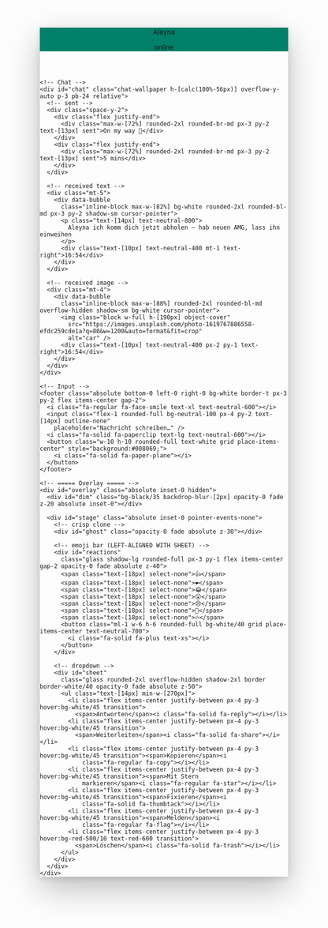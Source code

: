 <!doctype html>
<html lang="en">

<head>
  <meta charset="utf-8" />
  <meta name="viewport" content="width=device-width, initial-scale=1" />
  <title>WhatsApp UI — aligned, clean close, no shrink</title>

  <!-- Tailwind -->
  <script src="https://cdn.tailwindcss.com"></script>
  <!-- Font Awesome -->
  <link rel="stylesheet" href="https://cdnjs.cloudflare.com/ajax/libs/font-awesome/6.5.0/css/all.min.css"
    crossorigin="anonymous" referrerpolicy="no-referrer" />

  <style>
    .chat-wallpaper {
      background:
        radial-gradient(circle at 2px 2px, rgba(0, 0, 0, .05) 2px, transparent 2px) 0 0/30px 30px,
        linear-gradient(180deg, #efeae2 0%, #e5ddd5 100%);
    }

    .wh-header {
      background: #008069;
    }

    .sent {
      background: #DCF8C6;
    }

    .phone {
      box-shadow: 0 24px 60px rgba(0, 0, 0, .25), 0 3px 12px rgba(0, 0, 0, .12);
    }

    .glass {
      background: linear-gradient(180deg, rgba(255, 255, 255, .78), rgba(255, 255, 255, .58));
      backdrop-filter: blur(18px) saturate(120%);
      -webkit-backdrop-filter: blur(18px) saturate(120%);
      border: 1px solid rgba(255, 255, 255, .45);
    }

    .fade {
      transition: opacity .18s ease-out;
    }

    .pop {
      animation: pop .16s ease-out both;
    }

    @keyframes pop {
      from {
        opacity: 0;
        transform: scale(.98)
      }

      to {
        opacity: 1;
        transform: scale(1)
      }
    }
  </style>
</head>

<body class="min-h-screen bg-neutral-200 flex items-center justify-center p-6">
  <section id="phone" class="phone relative w-[392px] h-[780px] bg-white rounded-[32px] overflow-hidden">
    <!-- Header -->
    <header class="wh-header h-14 px-4 flex items-center gap-3 text-white">
      <i class="fa-solid fa-angle-left text-xl opacity-95"></i>
      <div class="w-9 h-9 rounded-full bg-white/20"></div>
      <div class="flex-1">
        <p class="text-[15px] font-semibold leading-4">Aleyna</p>
        <p class="text-xs text-white/80 leading-4">online</p>
      </div>
      <i class="fa-solid fa-video text-lg opacity-95"></i>
      <i class="fa-solid fa-phone text-lg ml-4 opacity-95"></i>
      <i class="fa-solid fa-ellipsis-vertical text-lg ml-4 opacity-95"></i>
    </header>

    <!-- Chat -->
    <div id="chat" class="chat-wallpaper h-[calc(100%-56px)] overflow-y-auto p-3 pb-24 relative">
      <!-- sent -->
      <div class="space-y-2">
        <div class="flex justify-end">
          <div class="max-w-[72%] rounded-2xl rounded-br-md px-3 py-2 text-[13px] sent">On my way 🚗</div>
        </div>
        <div class="flex justify-end">
          <div class="max-w-[72%] rounded-2xl rounded-br-md px-3 py-2 text-[13px] sent">5 mins</div>
        </div>
      </div>

      <!-- received text -->
      <div class="mt-5">
        <div data-bubble
          class="inline-block max-w-[82%] bg-white rounded-2xl rounded-bl-md px-3 py-2 shadow-sm cursor-pointer">
          <p class="text-[14px] text-neutral-800">
            Aleyna ich komm dich jetzt abholen – hab neuen AMG, lass ihn einweihen
          </p>
          <div class="text-[10px] text-neutral-400 mt-1 text-right">16:54</div>
        </div>
      </div>

      <!-- received image -->
      <div class="mt-4">
        <div data-bubble
          class="inline-block max-w-[88%] rounded-2xl rounded-bl-md overflow-hidden shadow-sm bg-white cursor-pointer">
          <img class="block w-full h-[190px] object-cover"
            src="https://images.unsplash.com/photo-1619767886558-efdc259cde1a?q=80&w=1200&auto=format&fit=crop"
            alt="car" />
          <div class="text-[10px] text-neutral-400 px-2 py-1 text-right">16:54</div>
        </div>
      </div>
    </div>

    <!-- Input -->
    <footer class="absolute bottom-0 left-0 right-0 bg-white border-t px-3 py-2 flex items-center gap-2">
      <i class="fa-regular fa-face-smile text-xl text-neutral-600"></i>
      <input class="flex-1 rounded-full bg-neutral-100 px-4 py-2 text-[14px] outline-none"
        placeholder="Nachricht schreiben…" />
      <i class="fa-solid fa-paperclip text-lg text-neutral-600"></i>
      <button class="w-10 h-10 rounded-full text-white grid place-items-center" style="background:#008069;">
        <i class="fa-solid fa-paper-plane"></i>
      </button>
    </footer>

    <!-- ===== Overlay ===== -->
    <div id="overlay" class="absolute inset-0 hidden">
      <div id="dim" class="bg-black/35 backdrop-blur-[2px] opacity-0 fade z-20 absolute inset-0"></div>

      <div id="stage" class="absolute inset-0 pointer-events-none">
        <!-- crisp clone -->
        <div id="ghost" class="opacity-0 fade absolute z-30"></div>

        <!-- emoji bar (LEFT-ALIGNED WITH SHEET) -->
        <div id="reactions"
          class="glass shadow-lg rounded-full px-3 py-1 flex items-center gap-2 opacity-0 fade absolute z-40">
          <span class="text-[18px] select-none">👍</span>
          <span class="text-[18px] select-none">❤️</span>
          <span class="text-[18px] select-none">😂</span>
          <span class="text-[18px] select-none">😮</span>
          <span class="text-[18px] select-none">😢</span>
          <span class="text-[18px] select-none">🙏</span>
          <span class="text-[18px] select-none">🔥</span>
          <button class="ml-1 w-6 h-6 rounded-full bg-white/40 grid place-items-center text-neutral-700">
            <i class="fa-solid fa-plus text-xs"></i>
          </button>
        </div>

        <!-- dropdown -->
        <div id="sheet"
          class="glass rounded-2xl overflow-hidden shadow-2xl border border-white/40 opacity-0 fade absolute z-50">
          <ul class="text-[14px] min-w-[270px]">
            <li class="flex items-center justify-between px-4 py-3 hover:bg-white/45 transition">
              <span>Antworten</span><i class="fa-solid fa-reply"></i></li>
            <li class="flex items-center justify-between px-4 py-3 hover:bg-white/45 transition">
              <span>Weiterleiten</span><i class="fa-solid fa-share"></i></li>
            <li class="flex items-center justify-between px-4 py-3 hover:bg-white/45 transition"><span>Kopieren</span><i
                class="fa-regular fa-copy"></i></li>
            <li class="flex items-center justify-between px-4 py-3 hover:bg-white/45 transition"><span>Mit Stern
                markieren</span><i class="fa-regular fa-star"></i></li>
            <li class="flex items-center justify-between px-4 py-3 hover:bg-white/45 transition"><span>Fixieren</span><i
                class="fa-solid fa-thumbtack"></i></li>
            <li class="flex items-center justify-between px-4 py-3 hover:bg-white/45 transition"><span>Melden</span><i
                class="fa-regular fa-flag"></i></li>
            <li class="flex items-center justify-between px-4 py-3 hover:bg-red-500/10 text-red-600 transition">
              <span>Löschen</span><i class="fa-solid fa-trash"></i></li>
          </ul>
        </div>
      </div>
    </div>
  </section>

  <script>
    const phone = document.getElementById('phone');
    const chat = document.getElementById('chat');
    const overlay = document.getElementById('overlay');
    const dim = document.getElementById('dim');
    const ghost = document.getElementById('ghost');
    const reactions = document.getElementById('reactions');
    const sheet = document.getElementById('sheet');

    let originalBubble = null;
    const clamp = (v, min, max) => Math.max(min, Math.min(max, v));
    const showOverlay = () => {
      overlay.classList.remove('hidden');
      requestAnimationFrame(() => dim.style.opacity = '1');
    };
    const hideOverlay = () => {
      dim.style.opacity = '0';
      ghost.style.opacity = '0';
      reactions.style.opacity = '0';
      sheet.style.opacity = '0';
      // clear the crisp clone so NO stray timestamp remains
      setTimeout(() => {
        overlay.classList.add('hidden');
        ghost.innerHTML = '';
      }, 160);
    };

    function openFor(bubble) {
      originalBubble = bubble;

      const p = phone.getBoundingClientRect();
      const b = bubble.getBoundingClientRect();
      const pad = 8;

      // show overlay for measuring
      showOverlay();

      // 1) Clone FIRST (keep visible), then hide original with opacity (keeps width)
      const clone = bubble.cloneNode(true);
      clone.removeAttribute('data-bubble');
      clone.style.opacity = '1';
      clone.style.visibility = 'visible';
      clone.style.pointerEvents = 'none';

      bubble.style.opacity = '0';            // <- no width shrink
      bubble.style.pointerEvents = 'none';

      // place the crisp clone
      ghost.innerHTML = '';
      ghost.style.left = (b.left - p.left) + 'px';
      ghost.style.top = (b.top - p.top) + 'px';
      ghost.style.width = b.width + 'px';
      ghost.style.height = b.height + 'px';
      ghost.appendChild(clone);
      ghost.classList.add('pop');
      ghost.style.opacity = '1';

      // prepare for size reads
      reactions.style.left = '0px'; reactions.style.top = '0px'; reactions.style.opacity = '0';
      sheet.style.left = '0px'; sheet.style.top = '0px'; sheet.style.opacity = '0';

      requestAnimationFrame(() => {
        const shW = sheet.offsetWidth, shH = sheet.offsetHeight;
        const rxW = reactions.offsetWidth, rxH = reactions.offsetHeight;

        // SHEET position (prefer below; flip above if near bottom)
        const belowY = (b.top - p.top) + b.height + 10;
        const aboveY = (b.top - p.top) - shH - 10;
        const shTop = ((b.bottom + shH + 40) > p.bottom)
          ? clamp(aboveY, pad, p.height - shH - pad)
          : clamp(belowY, pad, p.height - shH - pad);
        const shLeft = clamp(b.left - p.left, pad, p.width - shW - pad);
        sheet.style.left = shLeft + 'px';
        sheet.style.top = shTop + 'px';
        sheet.classList.add('pop');
        sheet.style.opacity = '1';

        // EMOJI bar: align LEFT EDGE with sheet
        let rxLeft = shLeft; // <— requested alignment
        let rxTop = (b.top - p.top) - rxH - 8;
        if (rxTop < pad) rxTop = (b.top - p.top) + b.height + 8;
        // keep inside frame
        rxLeft = clamp(rxLeft, pad, p.width - rxW - pad);
        reactions.style.left = rxLeft + 'px';
        reactions.style.top = rxTop + 'px';
        reactions.classList.add('pop');
        reactions.style.opacity = '1';
      });
    }

    function closeAll() {
      if (originalBubble) {
        originalBubble.style.opacity = '';
        originalBubble.style.pointerEvents = '';
        originalBubble = null;
      }
      hideOverlay();
    }

    // Open on click
    document.querySelectorAll('[data-bubble]').forEach(b => {
      b.addEventListener('click', e => { e.stopPropagation(); openFor(b); });
    });

    // Close on outside/ESC/scroll
    overlay.addEventListener('click', e => { if (e.target === overlay || e.target === dim) closeAll(); });
    document.addEventListener('keydown', e => { if (e.key === 'Escape' && !overlay.classList.contains('hidden')) closeAll(); });
    chat.addEventListener('scroll', () => { if (!overlay.classList.contains('hidden')) closeAll(); });
  </script>
</body>

</html>